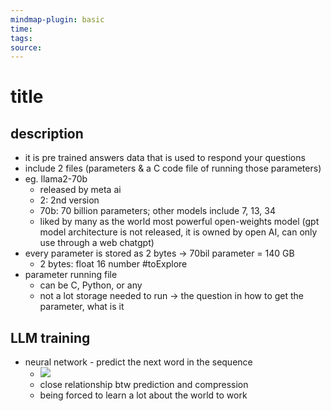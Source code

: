 ```yaml
---
mindmap-plugin: basic
time: 
tags: 
source:
---
```

# title
## description
- it is pre trained answers data that is used to respond your questions
- include 2 files (parameters & a C code file of running those parameters)
- eg. llama2-70b
	- released by meta ai
	- 2: 2nd version
	- 70b: 70 billion parameters; other models include 7, 13, 34
	- liked by many as the world most powerful open-weights model (gpt model architecture is not released, it is owned by open AI, can only use through a web chatgpt)
- every parameter is stored as 2 bytes -> 70bil parameter = 140 GB
	- 2 bytes: float 16 number #toExplore 
- parameter running file
	- can be C, Python, or any
	- not a lot storage needed to run -> the question in how to get the parameter, what is it

## LLM training
- neural network - predict the next word in the sequence
	- ![](https://i.imgur.com/2ifp84d.png)
	- close relationship btw prediction and compression
	- being forced to learn a lot about the world to work